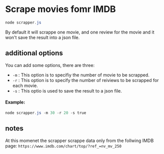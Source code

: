 # Scrape movies fomr IMDB

```powershell
node scrapper.js
```

By default it will scrappe one movie, and one review for the movie and it won't save the result into a json file.

## additional options

You can add some options, there are three:

- `-m` : This option is to specifiy the number of movie to be scrapped.
- `-r` : This option is to specify the number of reiviews to be scrapped for each movie.
- `-s` : This optio is used to save the result to a json file.

#### Example: 

```powershell
node scrapper.js -m 30 -r 20 -s true
```

## notes
At this momenet the scrapper scrappe data only from the follwing IMDB page: `https://www.imdb.com/chart/top/?ref_=nv_mv_250`




